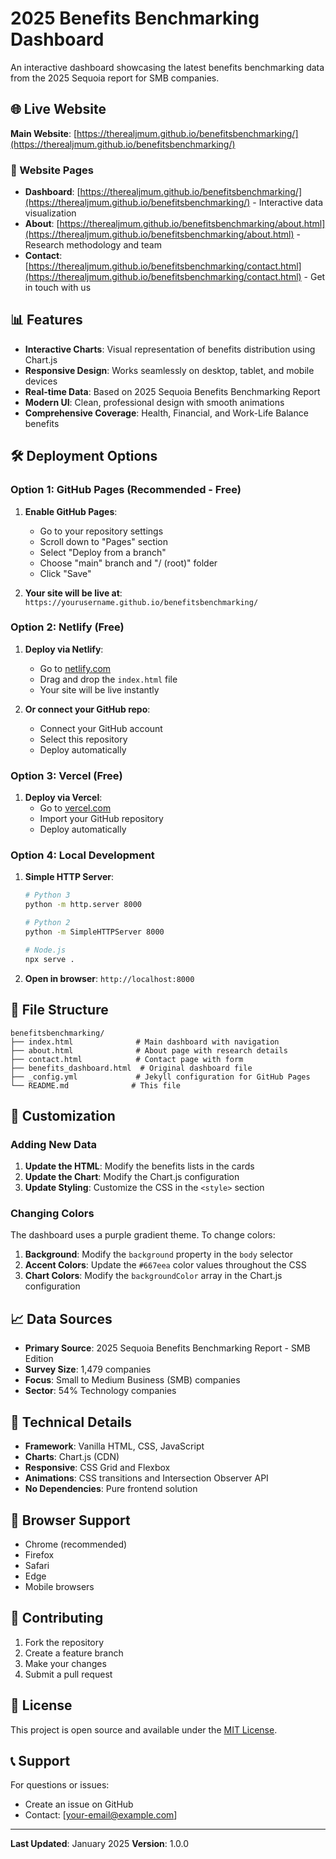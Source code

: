 # 2025 Benefits Benchmarking Dashboard

An interactive dashboard showcasing the latest benefits benchmarking data from the 2025 Sequoia report for SMB companies.

## 🌐 Live Website

**Main Website**: [https://therealjmum.github.io/benefitsbenchmarking/](https://therealjmum.github.io/benefitsbenchmarking/)

### 📄 Website Pages
- **Dashboard**: [https://therealjmum.github.io/benefitsbenchmarking/](https://therealjmum.github.io/benefitsbenchmarking/) - Interactive data visualization
- **About**: [https://therealjmum.github.io/benefitsbenchmarking/about.html](https://therealjmum.github.io/benefitsbenchmarking/about.html) - Research methodology and team
- **Contact**: [https://therealjmum.github.io/benefitsbenchmarking/contact.html](https://therealjmum.github.io/benefitsbenchmarking/contact.html) - Get in touch with us

## 📊 Features

- **Interactive Charts**: Visual representation of benefits distribution using Chart.js
- **Responsive Design**: Works seamlessly on desktop, tablet, and mobile devices
- **Real-time Data**: Based on 2025 Sequoia Benefits Benchmarking Report
- **Modern UI**: Clean, professional design with smooth animations
- **Comprehensive Coverage**: Health, Financial, and Work-Life Balance benefits

## 🛠️ Deployment Options

### Option 1: GitHub Pages (Recommended - Free)

1. **Enable GitHub Pages**:
   - Go to your repository settings
   - Scroll down to "Pages" section
   - Select "Deploy from a branch"
   - Choose "main" branch and "/ (root)" folder
   - Click "Save"

2. **Your site will be live at**: `https://yourusername.github.io/benefitsbenchmarking/`

### Option 2: Netlify (Free)

1. **Deploy via Netlify**:
   - Go to [netlify.com](https://netlify.com)
   - Drag and drop the `index.html` file
   - Your site will be live instantly

2. **Or connect your GitHub repo**:
   - Connect your GitHub account
   - Select this repository
   - Deploy automatically

### Option 3: Vercel (Free)

1. **Deploy via Vercel**:
   - Go to [vercel.com](https://vercel.com)
   - Import your GitHub repository
   - Deploy automatically

### Option 4: Local Development

1. **Simple HTTP Server**:
   ```bash
   # Python 3
   python -m http.server 8000
   
   # Python 2
   python -m SimpleHTTPServer 8000
   
   # Node.js
   npx serve .
   ```

2. **Open in browser**: `http://localhost:8000`

## 📁 File Structure

```
benefitsbenchmarking/
├── index.html              # Main dashboard with navigation
├── about.html              # About page with research details
├── contact.html            # Contact page with form
├── benefits_dashboard.html  # Original dashboard file
├── _config.yml             # Jekyll configuration for GitHub Pages
└── README.md              # This file
```

## 🎨 Customization

### Adding New Data

1. **Update the HTML**: Modify the benefits lists in the cards
2. **Update the Chart**: Modify the Chart.js configuration
3. **Update Styling**: Customize the CSS in the `<style>` section

### Changing Colors

The dashboard uses a purple gradient theme. To change colors:

1. **Background**: Modify the `background` property in the `body` selector
2. **Accent Colors**: Update the `#667eea` color values throughout the CSS
3. **Chart Colors**: Modify the `backgroundColor` array in the Chart.js configuration

## 📈 Data Sources

- **Primary Source**: 2025 Sequoia Benefits Benchmarking Report - SMB Edition
- **Survey Size**: 1,479 companies
- **Focus**: Small to Medium Business (SMB) companies
- **Sector**: 54% Technology companies

## 🔧 Technical Details

- **Framework**: Vanilla HTML, CSS, JavaScript
- **Charts**: Chart.js (CDN)
- **Responsive**: CSS Grid and Flexbox
- **Animations**: CSS transitions and Intersection Observer API
- **No Dependencies**: Pure frontend solution

## 📱 Browser Support

- Chrome (recommended)
- Firefox
- Safari
- Edge
- Mobile browsers

## 🤝 Contributing

1. Fork the repository
2. Create a feature branch
3. Make your changes
4. Submit a pull request

## 📄 License

This project is open source and available under the [MIT License](LICENSE).

## 📞 Support

For questions or issues:
- Create an issue on GitHub
- Contact: [your-email@example.com]

---

**Last Updated**: January 2025
**Version**: 1.0.0 